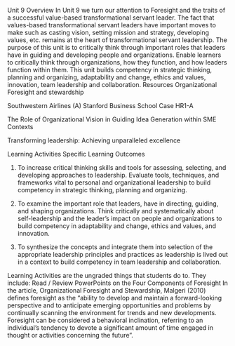 Unit 9OverviewIn Unit 9 we turn our attention to Foresight and the traits of a successful value-based transformational servant leader. The fact that values-based transformational servant leaders have important moves to make such as casting vision, setting mission and strategy, developing values, etc. remains at the heart of transformational servant leadership. The purpose of this unit is to critically think through important roles that leaders have in guiding and developing people and organizations. Enable learners to critically think through organizations, how they function, and how leaders function within them. This unit builds competency in strategic thinking, planning and organizing, adaptability and change, ethics and values, innovation, team leadership and collaboration.ResourcesOrganizational Foresight and stewardshipSouthwestern Airlines (A) Stanford Business School Case HR1-AThe Role of Organizational Vision in Guiding Idea Generation within SME ContextsTransforming leadership: Achieving unparalleled excellenceLearning ActivitiesSpecific Learning Outcomes1.	To increase critical thinking skills and tools for assessing, selecting, and developing approaches to leadership. Evaluate tools, techniques, and frameworks vital to personal and organizational leadership to build competency in strategic thinking, planning and organizing.2.	To examine the important role that leaders, have in directing, guiding, and shaping organizations. Think critically and systematically about self-leadership and the leader’s impact on people and organizations to build competency in adaptability and change, ethics and values, and innovation.3.	To synthesize the concepts and integrate them into selection of the appropriate leadership principles and practices as leadership is lived out in a context to build competency in team leadership and collaboration.Learning Activities are the ungraded things that students do to. They include:Read / Review PowerPoints on the Four Components of ForesightIn the article, Organizational Foresight and Stewardship, Malgeri (2010) defines foresight as the “ability to develop and maintain a forward-looking perspective and to anticipate emerging opportunities and problems by continually scanning the environment for trends and new developments. Foresight can be considered a behavioral inclination, referring to an individual’s tendency to devote a significant amount of time engaged in thought or activities concerning the future”.